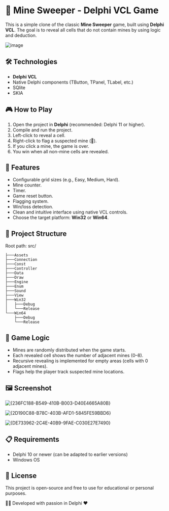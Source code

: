 # 🧨 Mine Sweeper - Delphi VCL Game

This is a simple clone of the classic **Mine Sweeper** game, built using **Delphi VCL**. The goal is to reveal all cells that do not contain mines by using logic and deduction.

![image](https://github.com/user-attachments/assets/2376d754-ab2f-45d5-be0b-696cbb61cb9b)


## 🛠️ Technologies

- **Delphi VCL**
- Native Delphi components (TButton, TPanel, TLabel, etc.)
- SQlite
- SKIA

## 🎮 How to Play

1. Open the project in **Delphi** (recommended: Delphi 11 or higher).
2. Compile and run the project.
3. Left-click to reveal a cell.
4. Right-click to flag a suspected mine (🚩).
5. If you click a mine, the game is over.
6. You win when all non-mine cells are revealed.

## 🧩 Features

- Configurable grid sizes (e.g., Easy, Medium, Hard).
- Mine counter.
- Timer.
- Game reset button.
- Flagging system.
- Win/loss detection.
- Clean and intuitive interface using native VCL controls.
- Choose the target platform: **Win32** or **Win64**.

## 📁 Project Structure

Root path: src/
```
├───Assets
├───Connection
├───Const
├───Controller
├───Data
├───Draw
├───Engine
├───Enum
├───Sound
├───View
├───Win32
│   ├───Debug
│   └───Release
└───Win64
    ├───Debug
    └───Release
```



## 🧠 Game Logic

- Mines are randomly distributed when the game starts.
- Each revealed cell shows the number of adjacent mines (0–8).
- Recursive revealing is implemented for empty areas (cells with 0 adjacent mines).
- Flags help the player track suspected mine locations.

## 🖼️ Screenshot

![{236FC188-B549-410B-B003-D40E4665A80B}](https://github.com/user-attachments/assets/45d0b719-e057-47c6-83b7-f837209c3772)


![{2D190C88-B78C-403B-AFD1-5845FE59BBD6}](https://github.com/user-attachments/assets/25bebd51-1f6c-415b-9ca7-4eb27b7ee534)

![{DE733962-2C4E-40B9-9FAE-C030E27E7490}](https://github.com/user-attachments/assets/38712daf-c62d-4b2e-853e-8d16ee702df5)


## 📋 Requirements

- Delphi 10 or newer (can be adapted to earlier versions)
- Windows OS

## 📃 License

This project is open-source and free to use for educational or personal purposes.

👨‍💻 Developed with passion in Delphi ❤️
